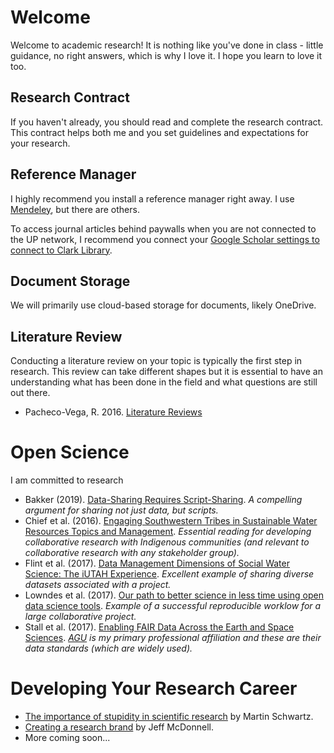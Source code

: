 # Welcome
Welcome to academic research! It is nothing like you've done in class - little guidance, no right answers, which is why I love it. I hope you learn to love it too. 

## Research Contract
If you haven't already, you should read and complete the research contract. This contract helps both me and you set guidelines and expectations for your research. 

## Reference Manager
I highly recommend you install a reference manager right away. I use [Mendeley](https://www.mendeley.com/?interaction_required=true), but there are others. 

To access journal articles behind paywalls when you are not connected to the UP network, I recommend you connect your [Google Scholar settings to connect to Clark Library](https://libguides.up.edu/remote/resources).

## Document Storage
We will primarily use cloud-based storage for documents, likely OneDrive.

## Literature Review
Conducting a literature review on your topic is typically the first step in research. This review can take different shapes but it is essential to have an understanding what has been done in the field and what questions are still out there. 
- Pacheco-Vega, R. 2016. [Literature Reviews](http://www.raulpacheco.org/resources/literature-reviews/)

# Open Science
I am committed to research 
 - Bakker (2019). [Data-Sharing Requires Script-Sharing](http://doi.org/10.1111/gwat.12852). _A compelling argument for sharing not just data, but scripts._
 - Chief et al. (2016). [Engaging Southwestern Tribes in Sustainable Water Resources Topics and Management](http://doi.org/10.3390/w8080350). _Essential reading for developing collaborative research with Indigenous communities (and relevant to collaborative research with any stakeholder group)._
 - Flint et al. (2017). [Data Management Dimensions of Social Water Science: The iUTAH Experience](http://doi.org/10.1111/1752-1688.12568). _Excellent example of sharing diverse datasets associated with a project._
 - Lowndes et al. (2017). [Our path to better science in less time using open data science tools](http://doi.org/10.1038/s41559-017-0160). _Example of a successful reproducible worklow for a large collaborative project._
 - Stall et al. (2017). [Enabling FAIR Data Across the Earth and Space Sciences](http://doi.org/10.1029/2017EO088425). _[AGU](http://agu.org/) is my primary professional affiliation and these are their data standards (which are widely used)._
 
# Developing Your Research Career
 - [The importance of stupidity in scientific research](http://jcs.biologists.org/content/121/11/1771) by Martin Schwartz.
 - [Creating a research brand](https://science.sciencemag.org/content/349/6249/758) by Jeff McDonnell.
 - More coming soon...
